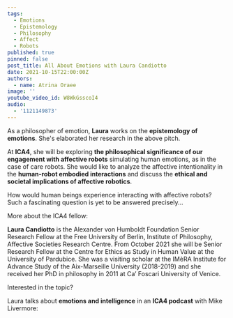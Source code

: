 ```yaml
---
tags:
  - Emotions
  - Epistemology
  - Philosophy
  - Affect
  - Robots
published: true
pinned: false
post_title: All About Emotions with Laura Candiotto
date: 2021-10-15T22:00:00Z
authors:
  - name: Atrina Oraee
image: ''
youtube_video_id: W8WkGsscoI4
audio:
  - '1121149873'
---
```


As a philosopher of emotion, **Laura** works on the **epistemology of emotions**. She's elaborated her research in the above pitch.

At **ICA4**, she will be exploring **the philosophical significance of our engagement with affective robots** simulating human emotions, as in the case of care robots. She would like to analyze the affective intentionality in the **human-robot embodied interactions** and discuss the **ethical and societal implications of affective robotics**.

How would human beings experience interacting with affective robots? Such a fascinating question is yet to be answered precisely...

More about the ICA4 fellow:

**Laura Candiotto** is the Alexander von Humboldt Foundation Senior Research Fellow at the Free University of Berlin, Institute of Philosophy, Affective Societies Research Centre. From October 2021 she will be Senior Research Fellow at the Centre for Ethics as Study in Human Value at the University of Pardubice. She was a visiting scholar at the IMèRA Institute for Advance Study of the Aix-Marseille University (2018-2019) and she received her PhD in philosophy in 2011 at Ca’ Foscari University of Venice.

Interested in the topic?

Laura talks about **emotions and intelligence** in an **ICA4 podcast** with Mike Livermore:

